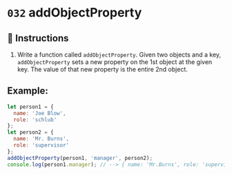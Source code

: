 # `032` addObjectProperty

## 📝 Instructions

1. Write a function called `addObjectProperty`. Given two objects and a key, `addObjectProperty` sets a new property on the 1st object at the given key. The value of that new property is the entire 2nd object.

## Example:

```Javascript
let person1 = {
  name: 'Joe Blow',
  role: 'schlub'
};
let person2 = {
  name: 'Mr. Burns',
  role: 'supervisor'
};
addObjectProperty(person1, 'manager', person2);
console.log(person1.manager); // --> { name: 'Mr.Burns', role: 'supervisor' }
```